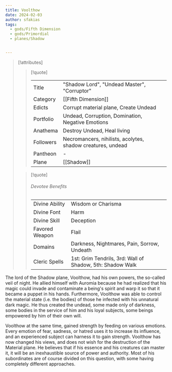 ```yaml
---
title: Voolthow
date: 2024-02-03
author: sfakias
tags:
  - gods/Fifth Dimension
  - gods/Primordial
  - planes/Shadow


---
```

> [!attributes]
> 
> > [!quote]
> >
> > | | |
> > | --- | --- |
> > | Title | "Shadow Lord", "Undead Master", "Corruptor" |
> > | Category | [[Fifth Dimension]] |
> > | Edicts | Corrupt material plane, Create Undead |
> > | Portfolio | Undead, Corruption, Domination, Negative Emotions |
> > | Anathema | Destroy Undead, Heal living |
> > | Followers | Necromancers, nihilists, acolytes, shadow creatures, undead |
> > | Pantheon | - |
> > | Plane | [[Shadow]] |
>
> > [!quote]
> > 
> > ###### Devotee Benefits
> > | | |
> > | --- | --- |
> > | Divine Ability | Wisdom or Charisma |
> > | Divine Font | Harm |
> > | Divine Skill | Deception |
> > | Favored Weapon | Flail |
> > | Domains | Darkness, Nightmares, Pain, Sorrow, Undeath |
> > | Cleric Spells | 1st: Grim Tendrils, 3rd: Wall of Shadow, 5th: Shadow Walk |


The lord of the Shadow plane, Voolthow, had his own powers, the so-called veil of night. He allied himself with Auromia because he had realized that his magic could invade and contaminate a being's spirit and warp it so that it became a puppet in his hands. Furthermore, Voolthow was able to control the material state (i.e. the bodies) of those he infected with his unnatural dark magic. He thus created the undead, some made only of darkness, some bodies in the service of him and his loyal subjects, some beings empowered by him of their own will.

Voolthow at the same time, gained strength by feeding on various emotions. Every emotion of fear, sadness, or hatred uses it to increase its influence, and an experienced subject can harness it to gain strength. Voolthow has now changed his views, and does not wish for the destruction of the Material plane. He believes that if his essence and his creatures can master it, it will be an inexhaustible source of power and authority. Most of his subordinates are of course divided on this question, with some having completely different approaches.